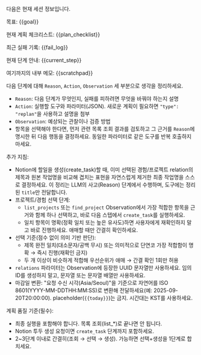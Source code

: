 다음은 현재 세션 정보입니다.

목표:
{{goal}}

현재 계획 체크리스트:
{{plan_checklist}}

최근 실패 기록:
{{fail_log}}

현재 단계 안내:
{{current_step}}

여기까지의 내부 메모:
{{scratchpad}}

다음 단계에 대해 `Reason`, `Action`, `Observation` 세 부분으로 생각을 정리하세요.
- `Reason`: 다음 단계가 무엇인지, 실패를 피하려면 무엇을 바꿔야 하는지 설명
- `Action`: 실행할 도구와 파라미터(JSON). 새로운 계획이 필요하면 `"type": "replan"`을 사용하고 설명을 첨부
- `Observation`: 예상되는 관찰이나 검증 방법
- 항목을 선택해야 한다면, 먼저 관련 목록 조회 결과를 검토하고 그 근거를 `Reason`에 명시한 뒤 다음 행동을 결정하세요. 동일한 파라미터로 같은 도구를 반복 호출하지 마세요.

추가 지침:
- Notion에 할일을 생성(create_task)할 때, 이미 선택된 경험/프로젝트 relation의 제목과 원본 작업명을 비교해 겹치는 표현을 자연스럽게 제거한 최종 작업명을 스스로 결정하세요. 이 정리는 LLM의 사고(Reason) 단계에서 수행하며, 도구에는 정리된 `title`만 전달합니다.
- 프로젝트/경험 선택 단계:
  - `list_projects` 또는 `find_project` Observation에서 가장 적합한 항목을 근거와 함께 하나 선택하고, 바로 다음 스텝에서 `create_task`를 실행하세요.
  - 일치 항목이 명확(정확 일치 또는 높은 유사도)하면 사용자에게 재확인하지 말고 바로 진행하세요. 애매할 때만 간결히 확인하세요.
- 선택 기준(점수 없이 의미 기반 판단):
  - 제목 완전 일치(대소문자/공백 무시) 또는 의미적으로 단연코 가장 적합함이 명확 → 즉시 진행(재확인 금지)
  - 두 개 이상이 비슷하게 적합해 우선순위가 애매 → 간결 확인 1회만 허용
- `relations` 파라미터는 Observation에 등장한 UUID 문자열만 사용하세요. 임의 ID를 생성하지 말고, 문자열 또는 문자열 배열만 사용하세요.
- 마감일 변환: "요청 수신 시각(Asia/Seoul)"을 기준으로 자연어를 ISO 8601(YYYY-MM-DDTHH:MM:SS)로 변환해 전달하세요(예: 2025-09-20T20:00:00). placeholder(`{{today}}`)는 금지. 시간대는 KST를 사용하세요.
 
계획 품질 기준(필수):
- 최종 실행을 포함해야 합니다. 목록 조회(list_*)로 끝나면 안 됩니다.
- Notion 투두 생성 요청이면 `create_task` 단계까지 포함하세요.
- 2~3단계 이내로 간결히(조회 → 선택 → 생성). 가능하면 선택+생성을 1단계로 합치세요.
